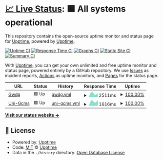 # [📈 Live Status](https://upptime.github.io/upptime): <!--live status--> **🟩 All systems operational**

This repository contains the open-source uptime monitor and status page for [Upptime](https://upptime.js.org), powered by [Upptime](https://github.com/upptime/upptime).

[![Uptime CI](https://github.com/upptime/upptime/workflows/Uptime%20CI/badge.svg)](https://github.com/upptime/upptime/actions?query=workflow%3A%22Uptime+CI%22)
[![Response Time CI](https://github.com/upptime/upptime/workflows/Response%20Time%20CI/badge.svg)](https://github.com/upptime/upptime/actions?query=workflow%3A%22Response+Time+CI%22)
[![Graphs CI](https://github.com/upptime/upptime/workflows/Graphs%20CI/badge.svg)](https://github.com/upptime/upptime/actions?query=workflow%3A%22Graphs+CI%22)
[![Static Site CI](https://github.com/upptime/upptime/workflows/Static%20Site%20CI/badge.svg)](https://github.com/upptime/upptime/actions?query=workflow%3A%22Static+Site+CI%22)
[![Summary CI](https://github.com/upptime/upptime/workflows/Summary%20CI/badge.svg)](https://github.com/upptime/upptime/actions?query=workflow%3A%22Summary+CI%22)

With [Upptime](https://upptime.js.org), you can get your own unlimited and free uptime monitor and status page, powered entirely by a GitHub repository. We use [Issues](https://github.com/upptime/upptime/issues) as incident reports, [Actions](https://github.com/upptime/upptime/actions) as uptime monitors, and [Pages](https://upptime.github.io/upptime) for the status page.

<!--start: status pages-->
<!-- This summary is generated by Upptime (https://github.com/upptime/upptime) -->
<!-- Do not edit this manually, your changes will be overwritten -->
<!-- prettier-ignore -->
| URL | Status | History | Response Time | Uptime |
| --- | ------ | ------- | ------------- | ------ |
| <img alt="" src="https://favicons.githubusercontent.com/www.gwdg.de" height="13"> [Gwdg](https://www.gwdg.de) | 🟩 Up | [gwdg.yml](https://github.com/androtelema/upptime/commits/HEAD/history/gwdg.yml) | <details><summary><img alt="Response time graph" src="./graphs/gwdg/response-time-week.png" height="20"> 2511ms</summary><br><a href="https://upptime.github.io/upptime/history/gwdg"><img alt="Response time 2511" src="https://img.shields.io/endpoint?url=https%3A%2F%2Fraw.githubusercontent.com%2Fandrotelema%2Fupptime%2FHEAD%2Fapi%2Fgwdg%2Fresponse-time.json"></a><br><a href="https://upptime.github.io/upptime/history/gwdg"><img alt="24-hour response time 2511" src="https://img.shields.io/endpoint?url=https%3A%2F%2Fraw.githubusercontent.com%2Fandrotelema%2Fupptime%2FHEAD%2Fapi%2Fgwdg%2Fresponse-time-day.json"></a><br><a href="https://upptime.github.io/upptime/history/gwdg"><img alt="7-day response time 2511" src="https://img.shields.io/endpoint?url=https%3A%2F%2Fraw.githubusercontent.com%2Fandrotelema%2Fupptime%2FHEAD%2Fapi%2Fgwdg%2Fresponse-time-week.json"></a><br><a href="https://upptime.github.io/upptime/history/gwdg"><img alt="30-day response time 2511" src="https://img.shields.io/endpoint?url=https%3A%2F%2Fraw.githubusercontent.com%2Fandrotelema%2Fupptime%2FHEAD%2Fapi%2Fgwdg%2Fresponse-time-month.json"></a><br><a href="https://upptime.github.io/upptime/history/gwdg"><img alt="1-year response time 2511" src="https://img.shields.io/endpoint?url=https%3A%2F%2Fraw.githubusercontent.com%2Fandrotelema%2Fupptime%2FHEAD%2Fapi%2Fgwdg%2Fresponse-time-year.json"></a></details> | <details><summary><a href="https://upptime.github.io/upptime/history/gwdg">100.00%</a></summary><a href="https://upptime.github.io/upptime/history/gwdg"><img alt="All-time uptime 100.00%" src="https://img.shields.io/endpoint?url=https%3A%2F%2Fraw.githubusercontent.com%2Fandrotelema%2Fupptime%2FHEAD%2Fapi%2Fgwdg%2Fuptime.json"></a><br><a href="https://upptime.github.io/upptime/history/gwdg"><img alt="24-hour uptime 100.00%" src="https://img.shields.io/endpoint?url=https%3A%2F%2Fraw.githubusercontent.com%2Fandrotelema%2Fupptime%2FHEAD%2Fapi%2Fgwdg%2Fuptime-day.json"></a><br><a href="https://upptime.github.io/upptime/history/gwdg"><img alt="7-day uptime 100.00%" src="https://img.shields.io/endpoint?url=https%3A%2F%2Fraw.githubusercontent.com%2Fandrotelema%2Fupptime%2FHEAD%2Fapi%2Fgwdg%2Fuptime-week.json"></a><br><a href="https://upptime.github.io/upptime/history/gwdg"><img alt="30-day uptime 100.00%" src="https://img.shields.io/endpoint?url=https%3A%2F%2Fraw.githubusercontent.com%2Fandrotelema%2Fupptime%2FHEAD%2Fapi%2Fgwdg%2Fuptime-month.json"></a><br><a href="https://upptime.github.io/upptime/history/gwdg"><img alt="1-year uptime 100.00%" src="https://img.shields.io/endpoint?url=https%3A%2F%2Fraw.githubusercontent.com%2Fandrotelema%2Fupptime%2FHEAD%2Fapi%2Fgwdg%2Fuptime-year.json"></a></details>
| <img alt="" src="https://favicons.githubusercontent.com/www.uni-goettingen.de" height="13"> [Uni-Gcms](https://www.uni-goettingen.de) | 🟩 Up | [uni-gcms.yml](https://github.com/androtelema/upptime/commits/HEAD/history/uni-gcms.yml) | <details><summary><img alt="Response time graph" src="./graphs/uni-gcms/response-time-week.png" height="20"> 1616ms</summary><br><a href="https://upptime.github.io/upptime/history/uni-gcms"><img alt="Response time 1616" src="https://img.shields.io/endpoint?url=https%3A%2F%2Fraw.githubusercontent.com%2Fandrotelema%2Fupptime%2FHEAD%2Fapi%2Funi-gcms%2Fresponse-time.json"></a><br><a href="https://upptime.github.io/upptime/history/uni-gcms"><img alt="24-hour response time 1616" src="https://img.shields.io/endpoint?url=https%3A%2F%2Fraw.githubusercontent.com%2Fandrotelema%2Fupptime%2FHEAD%2Fapi%2Funi-gcms%2Fresponse-time-day.json"></a><br><a href="https://upptime.github.io/upptime/history/uni-gcms"><img alt="7-day response time 1616" src="https://img.shields.io/endpoint?url=https%3A%2F%2Fraw.githubusercontent.com%2Fandrotelema%2Fupptime%2FHEAD%2Fapi%2Funi-gcms%2Fresponse-time-week.json"></a><br><a href="https://upptime.github.io/upptime/history/uni-gcms"><img alt="30-day response time 1616" src="https://img.shields.io/endpoint?url=https%3A%2F%2Fraw.githubusercontent.com%2Fandrotelema%2Fupptime%2FHEAD%2Fapi%2Funi-gcms%2Fresponse-time-month.json"></a><br><a href="https://upptime.github.io/upptime/history/uni-gcms"><img alt="1-year response time 1616" src="https://img.shields.io/endpoint?url=https%3A%2F%2Fraw.githubusercontent.com%2Fandrotelema%2Fupptime%2FHEAD%2Fapi%2Funi-gcms%2Fresponse-time-year.json"></a></details> | <details><summary><a href="https://upptime.github.io/upptime/history/uni-gcms">100.00%</a></summary><a href="https://upptime.github.io/upptime/history/uni-gcms"><img alt="All-time uptime 100.00%" src="https://img.shields.io/endpoint?url=https%3A%2F%2Fraw.githubusercontent.com%2Fandrotelema%2Fupptime%2FHEAD%2Fapi%2Funi-gcms%2Fuptime.json"></a><br><a href="https://upptime.github.io/upptime/history/uni-gcms"><img alt="24-hour uptime 100.00%" src="https://img.shields.io/endpoint?url=https%3A%2F%2Fraw.githubusercontent.com%2Fandrotelema%2Fupptime%2FHEAD%2Fapi%2Funi-gcms%2Fuptime-day.json"></a><br><a href="https://upptime.github.io/upptime/history/uni-gcms"><img alt="7-day uptime 100.00%" src="https://img.shields.io/endpoint?url=https%3A%2F%2Fraw.githubusercontent.com%2Fandrotelema%2Fupptime%2FHEAD%2Fapi%2Funi-gcms%2Fuptime-week.json"></a><br><a href="https://upptime.github.io/upptime/history/uni-gcms"><img alt="30-day uptime 100.00%" src="https://img.shields.io/endpoint?url=https%3A%2F%2Fraw.githubusercontent.com%2Fandrotelema%2Fupptime%2FHEAD%2Fapi%2Funi-gcms%2Fuptime-month.json"></a><br><a href="https://upptime.github.io/upptime/history/uni-gcms"><img alt="1-year uptime 100.00%" src="https://img.shields.io/endpoint?url=https%3A%2F%2Fraw.githubusercontent.com%2Fandrotelema%2Fupptime%2FHEAD%2Fapi%2Funi-gcms%2Fuptime-year.json"></a></details>

<!--end: status pages-->

[**Visit our status website →**](https://upptime.github.io/upptime)

## 📄 License

- Powered by: [Upptime](https://github.com/upptime/upptime)
- Code: [MIT](./LICENSE) © [Upptime](https://upptime.js.org)
- Data in the `./history` directory: [Open Database License](https://opendatacommons.org/licenses/odbl/1-0/)
